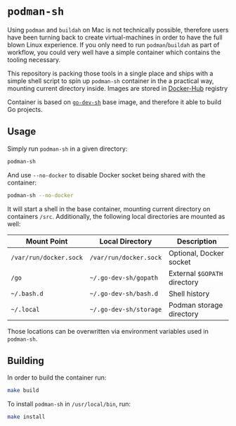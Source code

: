 # `podman-sh`

Using `podman` and `buildah` on Mac is not technically possible, therefore users have been turning
back to create virtual-machines in order to have the full blown Linux experience. If you only need
to run `podman`/`buildah` as part of workflow, you could very well have a simple container which
contains the tooling necessary.

This repository is packing those tools in a single place and ships with a simple shell script to
spin up `podman-sh` container in the a practical way, mounting current directory inside. Images are
stored in [Docker-Hub][dockerhub] registry

Container is based on [`go-dev-sh`][go-dev-sh] base image, and therefore it able to build Go
projects.

## Usage

Simply run `podman-sh` in a given directory:

```bash
podman-sh
```

And use `--no-docker` to disable Docker socket being shared with the container:

```bash
podman-sh --no-docker
```

It will start a shell in the base container, mounting current directory on containers `/src`.
Additionally, the following local directories are mounted as well:

| Mount Point            | Local Directory        | Description                  |
|------------------------|------------------------|------------------------------|
| `/var/run/docker.sock` | `/var/run/docker.sock` | Optional, Docker socket      |
| `/go`                  | `~/.go-dev-sh/gopath`  | External `$GOPATH` directory |
| `~/.bash.d`            | `~/.go-dev-sh/bash.d`  | Shell history                |
| `~/.local`             | `~/.go-dev-sh/storage` | Podman storage directory     |

Those locations can be overwritten via environment variables used in `podman-sh`.

## Building

In order to build the container run:

```bash
make build
```

To install `podman-sh` in `/usr/local/bin`, run:

```bash
make install
```

[dockerhub]: https://hub.docker.com/r/otaviof/podman-sh
[go-dev-sh]: https://github.com/otaviof/go-dev-sh